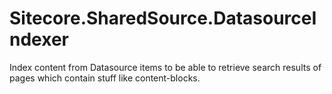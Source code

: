 # Sitecore.SharedSource.DatasourceIndexer
Index content from Datasource items to be able to retrieve search results of pages which contain stuff like content-blocks.
